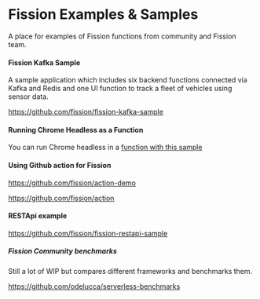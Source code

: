 # Fission Examples & Samples

A place for examples of Fission functions from community and Fission team.

#### Fission Kafka Sample
A sample application which includes six backend functions connected via Kafka and Redis and one UI function to track a fleet of vehicles using sensor data.

https://github.com/fission/fission-kafka-sample

#### Running Chrome Headless as a Function

You can run Chrome headless in a [function with this sample](./samples/nodejs-chrome-headless/README.md)

#### Using Github action for Fission

https://github.com/fission/action-demo

https://github.com/fission/action

#### RESTApi example

https://github.com/fission/fission-restapi-sample

##### Fission Community benchmarks

Still a lot of WIP but compares different frameworks and benchmarks them.

https://github.com/odelucca/serverless-benchmarks